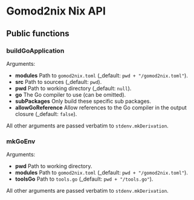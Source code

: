 # Gomod2nix Nix API

## Public functions

### buildGoApplication
Arguments:
- **modules** Path to `gomod2nix.toml` (_default: `pwd + "/gomod2nix.toml"`).
- **src** Path to sources (_default: `pwd`).
- **pwd** Path to working directory (_default: `null`).
- **go** The Go compiler to use (can be omitted).
- **subPackages** Only build these specific sub packages.
- **allowGoReference** Allow references to the Go compiler in the output closure (_default: `false`).

All other arguments are passed verbatim to `stdenv.mkDerivation`.

### mkGoEnv
Arguments:
- **pwd** Path to working directory.
- **modules** Path to `gomod2nix.toml` (_default: `pwd + "/gomod2nix.toml"`).
- **toolsGo** Path to `tools.go` (_default: `pwd + "/tools.go"`).

All other arguments are passed verbatim to `stdenv.mkDerivation`.
